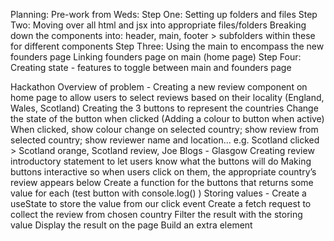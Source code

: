 Planning:
Pre-work from Weds:
Step One:
Setting up folders and files
Step Two:
Moving over all html and jsx into appropriate files/folders
Breaking down the components into: header, main, footer > subfolders within these for different components
Step Three:
Using the main to encompass the new founders page
Linking founders page on main (home page)
Step Four:
Creating state - features to toggle between main and founders page

Hackathon
Overview of problem - Creating a new review component on home page to allow users to select reviews based on their locality (England, Wales, Scotland)
Creating the 3 buttons to represent the countries
Change the state of the button when clicked (Adding a colour to button when active)
When clicked, show colour change on selected country; show review from selected country; show reviewer name and location... e.g. Scotland clicked > Scotland orange, Scotland review, Joe Blogs - Glasgow
Creating review introductory statement to let users know what the buttons will do
Making buttons interactive so when users click on them, the appropriate country’s review appears below
Create a function for the buttons that returns some value for each (test button with console.log() )
Storing values -
Create a useState to store the value from our click event
Create a fetch request to collect the review from chosen country
Filter the result with the storing value
Display the result on the page
Build an extra element
